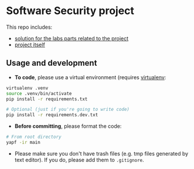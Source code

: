 # Software Security project

This repo includes:

- [solution for the labs parts related to the project](./labs)
- [project itself](./main)

## Usage and development

- **To code**, please use a virtual environment (requires [virtualenv](https://virtualenv.pypa.io/en/latest/):

```bash
virtualenv .venv
source .venv/bin/activate
pip install -r requirements.txt

# Optional (just if you're going to write code)
pip install -r requirements.dev.txt
```

- **Before committing**, please format the code:

```bash
# From root directory
yapf -ir main
```

- Please make sure you don't have trash files (e.g. tmp files generated by
text editor). If you do, please add them to `.gitignore`.
